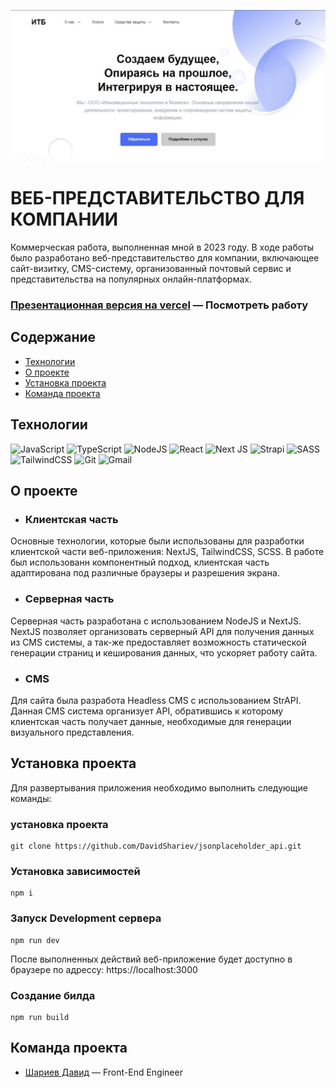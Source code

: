 [![Header](https://github.com/DavidShariev/ooo.itb/blob/master/public/preview_itb.jpg)](https://ooo-itb-btc8.vercel.app/)

# **ВЕБ-ПРЕДСТАВИТЕЛЬСТВО ДЛЯ КОМПАНИИ**
Коммерческая работа, выполненная мной в 2023 году. В ходе работы было разработано веб-представительство для компании, включающее сайт-визитку, CMS-систему, организованный почтовый сервис и представительства на популярных онлайн-платформах.

### [Презентационная версия на vercel](https://ooo-itb-btc8.vercel.app/) — Посмотреть работу


## Содержание
- [Технологии](#технологии)
- [О проекте](#о-проекте)
- [Установка проекта](#установка-проекта)
- [Команда проекта](#команда-проекта)

## Технологии
![JavaScript](https://img.shields.io/badge/javascript-%23323330.svg?style=for-the-badge&logo=javascript&logoColor=%23F7DF1E)
![TypeScript](https://img.shields.io/badge/typescript-%23007ACC.svg?style=for-the-badge&logo=typescript&logoColor=white)
![NodeJS](https://img.shields.io/badge/node.js-6DA55F?style=for-the-badge&logo=node.js&logoColor=white)
![React](https://img.shields.io/badge/react-%2320232a.svg?style=for-the-badge&logo=react&logoColor=%2361DAFB)
![Next JS](https://img.shields.io/badge/Next-black?style=for-the-badge&logo=next.js&logoColor=white)
![Strapi](https://img.shields.io/badge/strapi-%232E7EEA.svg?style=for-the-badge&logo=strapi&logoColor=white)
![SASS](https://img.shields.io/badge/SASS-hotpink.svg?style=for-the-badge&logo=SASS&logoColor=white)
![TailwindCSS](https://img.shields.io/badge/tailwindcss-%2338B2AC.svg?style=for-the-badge&logo=tailwind-css&logoColor=white)
![Git](https://img.shields.io/badge/git-%23F05033.svg?style=for-the-badge&logo=git&logoColor=white)
![Gmail](https://img.shields.io/badge/Gmail-D14836?style=for-the-badge&logo=gmail&logoColor=white)

## О проекте
- ### Клиентская часть
Основные технологии, которые были использованы для разработки клиентской части веб-приложения: NextJS, TailwindCSS, SCSS.
В работе был использованн компонентный подход, клиентская часть адаптирована под различные браузеры и разрешения экрана.

- ### Серверная часть
Серверная часть разработана с использованием NodeJS и NextJS.
NextJS позволяет организовать серверный API для получения данных из CMS системы, а так-же предоставляет возможность статической генерации страниц и кеширования данных, что ускоряет работу сайта.

- ### CMS
Для сайта была разработа Headless CMS с использованием StrAPI.
Данная CMS система организует API, обратившись к которому клиентская часть получает данные, необходимые для генерации визуального представления.


## Установка проекта
Для развертывания приложения необходимо выполнить следующие команды:

### установка проекта 
```
git clone https://github.com/DavidShariev/jsonplaceholder_api.git
```

### Установка зависимостей
```
npm i 
```

### Запуск Development сервера
```
npm run dev
```

После выполненных действий веб-приложение будет доступно в браузере по адрессу: https://localhost:3000

### Создание билда
```
npm run build
```

## Команда проекта
- [Шариев Давид](https://vk.com/veirash02) — Front-End Engineer

